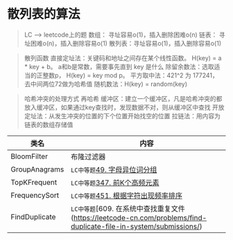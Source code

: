 # 散列表的算法  
> LC --> leetcode上的题
> 数组：    寻址容易o(1)，插入删除困难o(n)
> 链表：    寻址困难o(n)，插入删除容易o(1)
> 散列表：寻址容易o(1)，插入删除容易o(1)

> 散列函数
> 直接定址法：关键码和地址之间存在某个线性函数。 H(key) = a * key + b。 a和b是常数，需要事先直到 key 是什么
> 除留余数法：选取适当的正整数p， H(key) = key mod p。 
> 平方取中法：421^2 为 177241， 去中间两位72做为哈希值 
> 随机数法：H(key) = random(key)

> 哈希冲突的处理方式
> 再哈希
> 缓冲区：建立一个缓冲区，凡是哈希冲突的都放入缓冲区，如果通过key查找时，发现数据不对，则从缓冲区中查找
> 开放定址法：从发生冲突的位置的下个位置开始找空的位置
> 拉链法：用内容为链表的数组存储值

类名|内容
---|---
BloomFilter         |  布隆过滤器
GroupAnagrams       | `LC中等题`[49. 字母异位词分组](https://leetcode-cn.com/problems/group-anagrams/)
TopKFrequent        | `LC中等题`[347. 前K个高频元素](https://leetcode-cn.com/problems/top-k-frequent-elements/)
FrequencySort       | `LC中等题`[451. 根据字符出现频率排序](https://leetcode-cn.com/problems/sort-characters-by-frequency/comments/)
FindDuplicate       | `LC中等题`[609. 在系统中查找重复文件(https://leetcode-cn.com/problems/find-duplicate-file-in-system/submissions/)